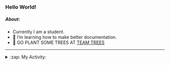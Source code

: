 ### Hello World!

##### About:
- Currently I am a student.
- 🌱 I’m learning how to make better documentation.
- 🌱 GO PLANT SOME TREES AT [TEAM TREES](https://teamtrees.org/)

---
<details>
  <summary>:zap: My Activity:</summary>
  
<!--START_SECTION:waka-->
![Code Time](http://img.shields.io/badge/Code%20Time-1%2C181%20hrs%2035%20mins-blue)

**I'm a Night 🦉** 

```text
🌞 Morning                1874 commits        ██░░░░░░░░░░░░░░░░░░░░░░░   09.99 % 
🌆 Daytime                6407 commits        █████████░░░░░░░░░░░░░░░░   34.16 % 
🌃 Evening                5378 commits        ███████░░░░░░░░░░░░░░░░░░   28.68 % 
🌙 Night                  5096 commits        ███████░░░░░░░░░░░░░░░░░░   27.17 % 
```
📅 **I'm Most Productive on Wednesday** 

```text
Monday                   2650 commits        ████░░░░░░░░░░░░░░░░░░░░░   14.13 % 
Tuesday                  2553 commits        ███░░░░░░░░░░░░░░░░░░░░░░   13.61 % 
Wednesday                4381 commits        ██████░░░░░░░░░░░░░░░░░░░   23.36 % 
Thursday                 2406 commits        ███░░░░░░░░░░░░░░░░░░░░░░   12.83 % 
Friday                   1961 commits        ███░░░░░░░░░░░░░░░░░░░░░░   10.46 % 
Saturday                 1641 commits        ██░░░░░░░░░░░░░░░░░░░░░░░   08.75 % 
Sunday                   3163 commits        ████░░░░░░░░░░░░░░░░░░░░░   16.86 % 
```


📊 **This Week I Spent My Time On** 

```text
🔥 Editors: 
VS Code                  6 hrs 46 mins       ███████████████████░░░░░░   75.07 % 
IntelliJ                 2 hrs 15 mins       ██████░░░░░░░░░░░░░░░░░░░   24.93 % 

🐱‍💻 Projects: 
givbacks-admin           6 hrs 10 mins       █████████████████░░░░░░░░   68.45 % 
intro                    2 hrs 1 min         ██████░░░░░░░░░░░░░░░░░░░   22.49 % 
givbacks-application     24 mins             █░░░░░░░░░░░░░░░░░░░░░░░░   04.45 % 
praise                   8 mins              ░░░░░░░░░░░░░░░░░░░░░░░░░   01.56 % 
FilterHelperTest.kt      6 mins              ░░░░░░░░░░░░░░░░░░░░░░░░░   01.29 % 
```


 Last Updated on 05/09/2023 15:10:41 UTC
<!--END_SECTION:waka-->
</details>
